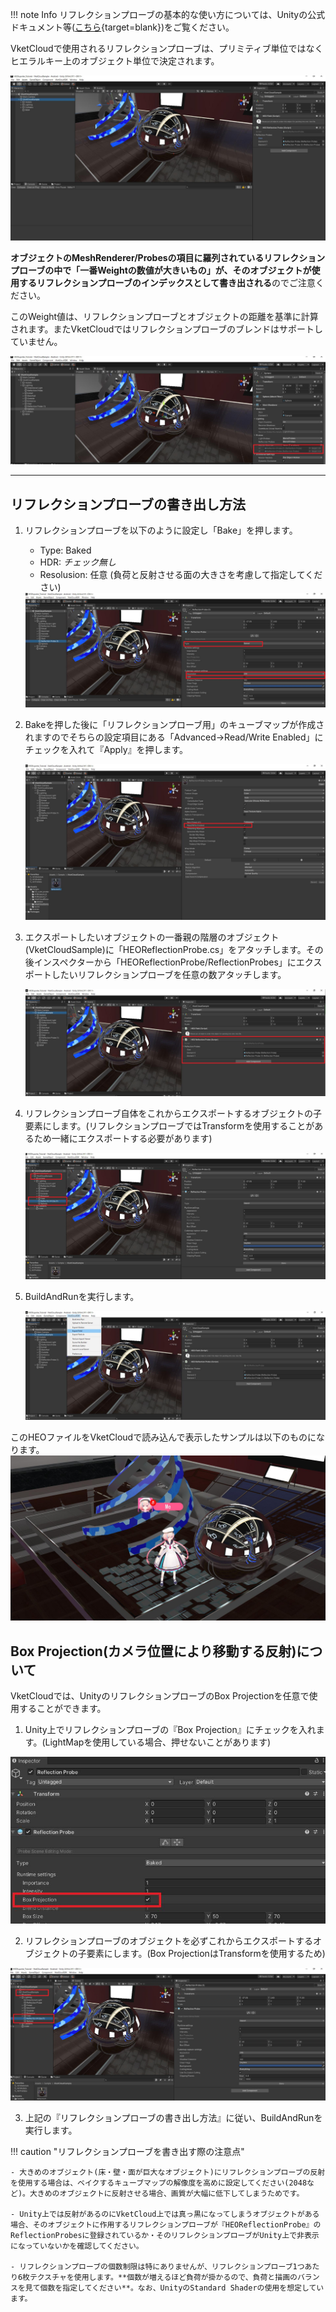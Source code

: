 !!! note Info
    リフレクションプローブの基本的な使い方については、Unityの公式ドキュメント等([こちら](https://docs.unity3d.com/ja/2018.4/Manual/class-ReflectionProbe.html){target=blank})をご覧ください。

VketCloudで使用されるリフレクションプローブは、プリミティブ単位ではなくヒエラルキー上のオブジェクト単位で決定されます。

<img src="img/ReflectionProbeUnityEditor.jpg">

**オブジェクトのMeshRenderer/Probesの項目に羅列されているリフレクションプローブの中で「一番Weightの数値が大きいもの」が、そのオブジェクトが使用するリフレクションプローブのインデックスとして書き出される**のでご注意ください。

このWeight値は、リフレクションプローブとオブジェクトの距離を基準に計算されます。またVketCloudではリフレクションプローブのブレンドはサポートしていません。

<img src="img/ReflectionProbeWeight.jpg">

---

## リフレクションプローブの書き出し方法
1. リフレクションプローブを以下のように設定し「Bake」を押します。

    - Type: Baked 
    - HDR: *チェック無し* 
    - Resolusion:  任意 (負荷と反射させる面の大きさを考慮して指定してください) 

    <img src="img/ReflectionProbeSetting.jpg">

2. Bakeを押した後に「リフレクションプローブ用」のキューブマップが作成されますのでそちらの設定項目にある「Advanced→Read/Write Enabled」にチェックを入れて『Apply』を押します。

    <img src="img/ReflectionProbeReadWriteEnabled.jpg">

3. エクスポートしたいオブジェクトの一番親の階層のオブジェクト(VketCloudSample)に「HEOReflectionProbe.cs」をアタッチします。その後インスペクターから「HEOReflectionProbe/ReflectionProbes」にエクスポートしたいリフレクションプローブを任意の数アタッチします。

    <img src="img/ReflectionProbeAttachHEO.jpg">

4. リフレクションプローブ自体をこれからエクスポートするオブジェクトの子要素にします。(リフレクションプローブではTransformを使用することがあるため一緒にエクスポートする必要があります)

    <img src="img/ReflectionProbeAttachAsChild.jpg">

5. BuildAndRunを実行します。

    <img src="img/ReflectionProbeExportField.jpg">

このHEOファイルをVketCloudで読み込んで表示したサンプルは以下のものになります。
    <img src="img/ReflectionProbeSample.jpg">


## Box Projection(カメラ位置により移動する反射)について
VketCloudでは、UnityのリフレクションプローブのBox Projectionを任意で使用することができます。

1. Unity上でリフレクションプローブの『Box Projection』にチェックを入れます。(LightMapを使用している場合、押せないことがあります)
<img src="img/ReflectionProbeBoxProjection.jpg">

2. リフレクションプローブのオブジェクトを必ずこれからエクスポートするオブジェクトの子要素にします。(Box ProjectionはTransformを使用するため)
<img src="img/ReflectionProbeAttachAsChild.jpg">

3. 上記の『リフレクションプローブの書き出し方法』に従い、BuildAndRunを実行します。

!!! caution "リフレクションプローブを書き出す際の注意点"

    - 大きめのオブジェクト(床・壁・面が巨大なオブジェクト)にリフレクションプローブの反射を使用する場合は、ベイクするキューブマップの解像度を高めに設定してください(2048など)。大きめのオブジェクトに反射させる場合、画質が大幅に低下してしまうためです。

    - Unity上では反射があるのにVketCloud上では真っ黒になってしまうオブジェクトがある場合、そのオブジェクトに作用するリフレクションプローブが『HEOReflectionProbe』のReflectionProbesに登録されているか・そのリフレクションプローブがUnity上で非表示になっていないかを確認してください。

    - リフレクションプローブの個数制限は特にありませんが、リフレクションプローブ1つあたり6枚テクスチャを使用します。**個数が増えるほど負荷が掛かるので、負荷と描画のバランスを見て個数を指定してください**。なお、UnityのStandard Shaderの使用を想定しています。